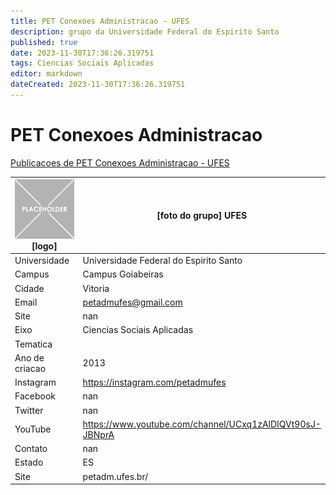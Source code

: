 ```yaml
---
title: PET Conexoes Administracao - UFES
description: grupo da Universidade Federal do Espirito Santo
published: true
date: 2023-11-30T17:36:26.319751
tags: Ciencias Sociais Aplicadas
editor: markdown
dateCreated: 2023-11-30T17:36:26.319751
---
```


# PET Conexoes Administracao

[Publicacoes de PET Conexoes Administracao - UFES](/atividade/37PETConexoesAdministracaoUFES/feed.md)

| ![placeholder.png](/placeholder.png) [logo] | [foto do grupo] UFES         |
| ------------------------------------------- | ------------------------------------------------- |
| Universidade                                | Universidade Federal do Espirito Santo      |
| Campus                                      | Campus Goiabeiras            |
| Cidade                                      | Vitoria             |
| Email                                       | petadmufes@gmail.com             |
| Site                                        | nan              |
| Eixo                                        | Ciencias Sociais Aplicadas              |
| Tematica                                    |           |
| Ano de criacao                              | 2013        |
| Instagram                                   | https://instagram.com/petadmufes         |
| Facebook                                    | nan          |
| Twitter                                     | nan           |
| YouTube                                     | https://www.youtube.com/channel/UCxq1zAlDIQVt90sJ-JBNprA           |
| Contato                                     | nan         |
| Estado                                      |  ES            |
| Site                                        | petadm.ufes.br/ |
